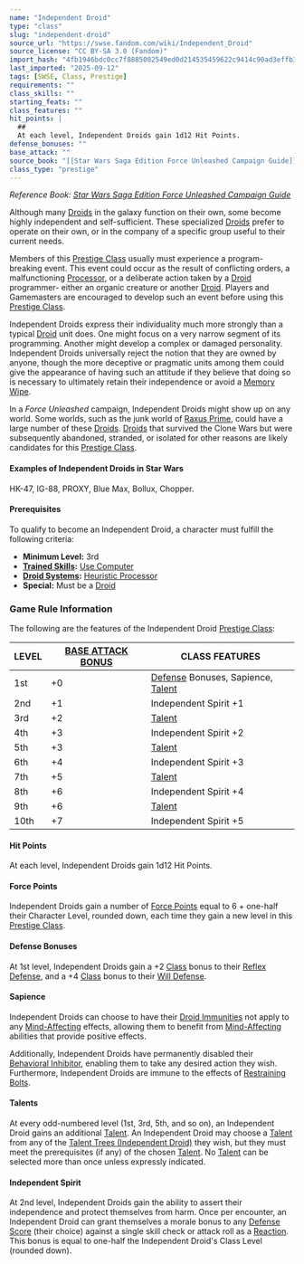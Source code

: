 ```yaml
---
name: "Independent Droid"
type: "class"
slug: "independent-droid"
source_url: "https://swse.fandom.com/wiki/Independent_Droid"
source_license: "CC BY-SA 3.0 (Fandom)"
import_hash: "4fb1946bdc0cc7f8885002549ed0d214535459622c9414c90ad3effb3bac6b59"
last_imported: "2025-09-12"
tags: [SWSE, Class, Prestige]
requirements: ""
class_skills: ""
starting_feats: ""
class_features: ""
hit_points: |
  ## 
  At each level, Independent Droids gain 1d12 Hit Points.
defense_bonuses: ""
base_attack: ""
source_book: "[[Star Wars Saga Edition Force Unleashed Campaign Guide]]''"
class_type: "prestige"
---
```

*Reference Book: [Star Wars Saga Edition Force Unleashed Campaign Guide](https://swse.fandom.com/wiki/Star_Wars_Saga_Edition_Force_Unleashed_Campaign_Guide)*

Although many [Droids](https://swse.fandom.com/wiki/Droids) in the galaxy function on their own, some become highly independent and self-sufficient. These specialized [Droids](https://swse.fandom.com/wiki/Droids) prefer to operate on their own, or in the company of a specific group useful to their current needs.

Members of this [Prestige Class](https://swse.fandom.com/wiki/Prestige_Class) usually must experience a program-breaking event. This event could occur as the result of conflicting orders, a malfunctioning [Processor](https://swse.fandom.com/wiki/Processor), or a deliberate action taken by a [Droid](https://swse.fandom.com/wiki/Droid) programmer- either an organic creature or another [Droid](https://swse.fandom.com/wiki/Droid). Players and Gamemasters are encouraged to develop such an event before using this [Prestige Class](https://swse.fandom.com/wiki/Prestige_Class).

Independent Droids express their individuality much more strongly than a typical [Droid](https://swse.fandom.com/wiki/Droid) unit does. One might focus on a very narrow segment of its programming. Another might develop a complex or damaged personality. Independent Droids universally reject the notion that they are owned by anyone, though the more deceptive or pragmatic units among them could give the appearance of having such an attitude if they believe that doing so is necessary to ultimately retain their independence or avoid a [Memory Wipe](https://swse.fandom.com/wiki/Memory_Wipe).

In a *Force Unleashed* campaign, Independent Droids might show up on any world. Some worlds, such as the junk world of [Raxus Prime](https://swse.fandom.com/wiki/Raxus_Prime), could have a large number of these [Droids](https://swse.fandom.com/wiki/Droids). [Droids](https://swse.fandom.com/wiki/Droids) that survived the Clone Wars but were subsequently abandoned, stranded, or isolated for other reasons are likely candidates for this [Prestige Class](https://swse.fandom.com/wiki/Prestige_Class).

#### **Examples of Independent Droids in Star Wars**
HK-47, IG-88, PROXY, Blue Max, Bollux, Chopper.

#### **Prerequisites**
To qualify to become an Independent Droid, a character must fulfill the following criteria:
- **Minimum Level:** 3rd
- **[Trained Skills](https://swse.fandom.com/wiki/Trained_Skills):** [Use Computer](https://swse.fandom.com/wiki/Use_Computer)
- **[Droid Systems](https://swse.fandom.com/wiki/Droid_Systems):** [Heuristic Processor](https://swse.fandom.com/wiki/Heuristic_Processor)
- **Special:** Must be a [Droid](https://swse.fandom.com/wiki/Droid)

### Game Rule Information
The following are the features of the Independent Droid [Prestige Class](https://swse.fandom.com/wiki/Prestige_Class):

| LEVEL | [BASE ATTACK BONUS](https://swse.fandom.com/wiki/BASE_ATTACK_BONUS) | CLASS FEATURES |
| --- | --- | --- |
| 1st | <nowiki>+0</nowiki> | [Defense](https://swse.fandom.com/wiki/Defense) Bonuses, Sapience, [Talent](https://swse.fandom.com/wiki/Talent_Trees_(Independent_Droid)) |
| 2nd | <nowiki>+1</nowiki> | Independent Spirit +1 |
| 3rd | <nowiki>+2</nowiki> | [Talent](https://swse.fandom.com/wiki/Talent_Trees_(Independent_Droid)) |
| 4th | <nowiki>+3</nowiki> | Independent Spirit +2 |
| 5th | <nowiki>+3</nowiki> | [Talent](https://swse.fandom.com/wiki/Talent_Trees_(Independent_Droid)) |
| 6th | <nowiki>+4</nowiki> | Independent Spirit +3 |
| 7th | <nowiki>+5</nowiki> | [Talent](https://swse.fandom.com/wiki/Talent_Trees_(Independent_Droid)) |
| 8th | <nowiki>+6</nowiki> | Independent Spirit +4 |
| 9th | <nowiki>+6</nowiki> | [Talent](https://swse.fandom.com/wiki/Talent_Trees_(Independent_Droid)) |
| 10th | <nowiki>+7</nowiki> | Independent Spirit +5 |

#### **Hit Points**
At each level, Independent Droids gain 1d12 Hit Points.
#### **Force Points**
Independent Droids gain a number of [Force Points](https://swse.fandom.com/wiki/Force_Points) equal to 6 + one-half their Character Level, rounded down, each time they gain a new level in this [Prestige Class](https://swse.fandom.com/wiki/Prestige_Class).
#### **Defense Bonuses**
At 1st level, Independent Droids gain a +2 [Class](https://swse.fandom.com/wiki/Class) bonus to their [Reflex Defense](https://swse.fandom.com/wiki/Reflex_Defense), and a +4 [Class](https://swse.fandom.com/wiki/Class) bonus to their [Will Defense](https://swse.fandom.com/wiki/Will_Defense).

#### **Sapience**
Independent Droids can choose to have their [Droid Immunities](https://swse.fandom.com/wiki/Droid_Immunities) not apply to any [Mind-Affecting](https://swse.fandom.com/wiki/Mind-Affecting) effects, allowing them to benefit from [Mind-Affecting](https://swse.fandom.com/wiki/Mind-Affecting) abilities that provide positive effects.

Additionally, Independent Droids have permanently disabled their [Behavioral Inhibitor](https://swse.fandom.com/wiki/Behavioral_Inhibitor), enabling them to take any desired action they wish. Furthermore, Independent Droids are immune to the effects of [Restraining Bolts](https://swse.fandom.com/wiki/Restraining_Bolt).

#### **Talents**
At every odd-numbered level (1st, 3rd, 5th, and so on), an Independent Droid gains an additional [Talent](https://swse.fandom.com/wiki/Talent). An Independent Droid may choose a [Talent](https://swse.fandom.com/wiki/Talent) from any of the [Talent Trees (Independent Droid)](https://swse.fandom.com/wiki/Talent_Trees_(Independent_Droid)) they wish, but they must meet the prerequisites (if any) of the chosen [Talent](https://swse.fandom.com/wiki/Talent). No [Talent](https://swse.fandom.com/wiki/Talent) can be selected more than once unless expressly indicated.
#### **Independent Spirit**
At 2nd level, Independent Droids gain the ability to assert their independence and protect themselves from harm. Once per encounter, an Independent Droid can grant themselves a morale bonus to any [Defense Score](https://swse.fandom.com/wiki/Defense_Score) (their choice) against a single skill check or attack roll as a [Reaction](https://swse.fandom.com/wiki/Reaction).  This bonus is equal to one-half the Independent Droid's Class Level (rounded down).